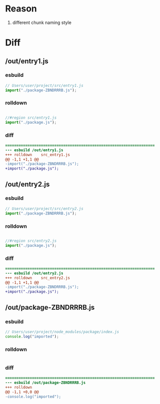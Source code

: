# Reason
1. different chunk naming style
# Diff
## /out/entry1.js
### esbuild
```js
// Users/user/project/src/entry1.js
import("./package-ZBNDRRRB.js");
```
### rolldown
```js

//#region src/entry1.js
import("./package.js");

```
### diff
```diff
===================================================================
--- esbuild	/out/entry1.js
+++ rolldown	src_entry1.js
@@ -1,1 +1,1 @@
-import("./package-ZBNDRRRB.js");
+import("./package.js");

```
## /out/entry2.js
### esbuild
```js
// Users/user/project/src/entry2.js
import("./package-ZBNDRRRB.js");
```
### rolldown
```js

//#region src/entry2.js
import("./package.js");

```
### diff
```diff
===================================================================
--- esbuild	/out/entry2.js
+++ rolldown	src_entry2.js
@@ -1,1 +1,1 @@
-import("./package-ZBNDRRRB.js");
+import("./package.js");

```
## /out/package-ZBNDRRRB.js
### esbuild
```js
// Users/user/project/node_modules/package/index.js
console.log("imported");
```
### rolldown
```js

```
### diff
```diff
===================================================================
--- esbuild	/out/package-ZBNDRRRB.js
+++ rolldown	
@@ -1,1 +0,0 @@
-console.log("imported");

```
